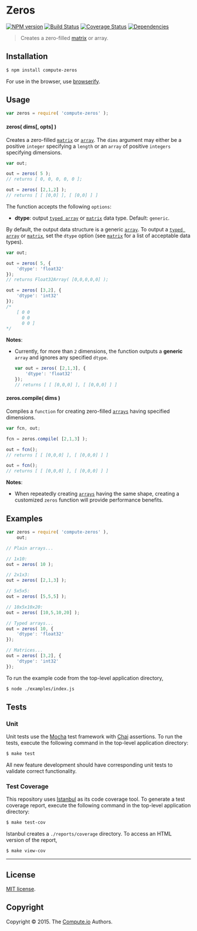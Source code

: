 Zeros
===
[![NPM version][npm-image]][npm-url] [![Build Status][travis-image]][travis-url] [![Coverage Status][codecov-image]][codecov-url] [![Dependencies][dependencies-image]][dependencies-url]

> Creates a zero-filled [matrix](https://github.com/dstructs/matrix) or array.


## Installation

``` bash
$ npm install compute-zeros
```

For use in the browser, use [browserify](https://github.com/substack/node-browserify).


## Usage

``` javascript
var zeros = require( 'compute-zeros' );
```

#### zeros( dims[, opts] )

Creates a zero-filled [`matrix`](https://github.com/dstructs/matrix) or [`array`](https://developer.mozilla.org/en-US/docs/Web/JavaScript/Reference/Global_Objects/Array). The `dims` argument may either be a positive `integer` specifying a `length` or an `array` of positive `integers` specifying dimensions.

``` javascript
var out;

out = zeros( 5 );
// returns [ 0, 0, 0, 0, 0 ];

out = zeros( [2,1,2] );
// returns [ [ [0,0] ], [ [0,0] ] ]
```

The function accepts the following `options`:

*	__dtype__: output [`typed array`](https://developer.mozilla.org/en-US/docs/Web/JavaScript/Typed_arrays) or [`matrix`](https://github.com/dstructs/matrix) data type. Default: `generic`.

By default, the output data structure is a generic [`array`](https://developer.mozilla.org/en-US/docs/Web/JavaScript/Reference/Global_Objects/Array). To output a [`typed array`](https://developer.mozilla.org/en-US/docs/Web/JavaScript/Typed_arrays) or [`matrix`](https://github.com/dstructs/matrix), set the `dtype` option (see [`matrix`](https://github.com/dstructs/matrix) for a list of acceptable data types).

``` javascript
var out;

out = zeros( 5, {
	'dtype': 'float32'
});
// returns Float32Array( [0,0,0,0,0] );

out = zeros( [3,2], {
	'dtype': 'int32'
});
/*
	[ 0 0
	  0 0
	  0 0 ]
*/
```

__Notes__:
*	Currently, for more than `2` dimensions, the function outputs a __generic__ `array` and ignores any specified `dtype`.

	``` javascript
	var out = zeros( [2,1,3], {
		'dtype': 'float32'
	});
	// returns [ [ [0,0,0] ], [ [0,0,0] ] ]
	```


#### zeros.compile( dims )

Compiles a `function` for creating zero-filled [`arrays`](https://developer.mozilla.org/en-US/docs/Web/JavaScript/Reference/Global_Objects/Array) having specified dimensions.

``` javascript
var fcn, out;

fcn = zeros.compile( [2,1,3] );

out = fcn();
// returns [ [ [0,0,0] ], [ [0,0,0] ] ]

out = fcn();
// returns [ [ [0,0,0] ], [ [0,0,0] ] ]
```

__Notes__:
*	When repeatedly creating [`arrays`](https://developer.mozilla.org/en-US/docs/Web/JavaScript/Reference/Global_Objects/Array) having the same shape, creating a customized `zeros` function will provide performance benefits.




## Examples

``` javascript
var zeros = require( 'compute-zeros' ),
	out;

// Plain arrays...

// 1x10:
out = zeros( 10 );

// 2x1x3:
out = zeros( [2,1,3] );

// 5x5x5:
out = zeros( [5,5,5] );

// 10x5x10x20:
out = zeros( [10,5,10,20] );

// Typed arrays...
out = zeros( 10, {
	'dtype': 'float32'
});

// Matrices...
out = zeros( [3,2], {
	'dtype': 'int32'
});
```

To run the example code from the top-level application directory,

``` bash
$ node ./examples/index.js
```


## Tests

### Unit

Unit tests use the [Mocha](http://mochajs.org/) test framework with [Chai](http://chaijs.com) assertions. To run the tests, execute the following command in the top-level application directory:

``` bash
$ make test
```

All new feature development should have corresponding unit tests to validate correct functionality.


### Test Coverage

This repository uses [Istanbul](https://github.com/gotwarlost/istanbul) as its code coverage tool. To generate a test coverage report, execute the following command in the top-level application directory:

``` bash
$ make test-cov
```

Istanbul creates a `./reports/coverage` directory. To access an HTML version of the report,

``` bash
$ make view-cov
```


---
## License

[MIT license](http://opensource.org/licenses/MIT).


## Copyright

Copyright &copy; 2015. The [Compute.io](https://github.com/compute-io) Authors.


[npm-image]: http://img.shields.io/npm/v/compute-zeros.svg
[npm-url]: https://npmjs.org/package/compute-zeros

[travis-image]: http://img.shields.io/travis/compute-io/zeros/master.svg
[travis-url]: https://travis-ci.org/compute-io/zeros

[codecov-image]: https://img.shields.io/codecov/c/github/compute-io/zeros/master.svg
[codecov-url]: https://codecov.io/github/compute-io/zeros?branch=master

[dependencies-image]: http://img.shields.io/david/compute-io/zeros.svg
[dependencies-url]: https://david-dm.org/compute-io/zeros

[dev-dependencies-image]: http://img.shields.io/david/dev/compute-io/zeros.svg
[dev-dependencies-url]: https://david-dm.org/dev/compute-io/zeros

[github-issues-image]: http://img.shields.io/github/issues/compute-io/zeros.svg
[github-issues-url]: https://github.com/compute-io/zeros/issues
